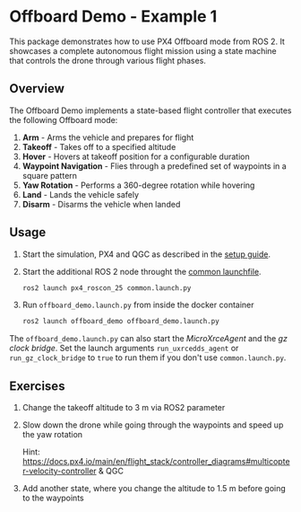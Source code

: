 # Offboard Demo - Example 1

This package demonstrates how to use PX4 Offboard mode from ROS 2. It showcases a complete autonomous flight mission using a state machine that controls the drone through various flight phases.

## Overview

The Offboard Demo implements a state-based flight controller that executes the following Offboard mode:

1. **Arm** - Arms the vehicle and prepares for flight
2. **Takeoff** - Takes off to a specified altitude
3. **Hover** - Hovers at takeoff position for a configurable duration
4. **Waypoint Navigation** - Flies through a predefined set of waypoints in a square pattern
5. **Yaw Rotation** - Performs a 360-degree rotation while hovering
6. **Land** - Lands the vehicle safely
7. **Disarm** - Disarms the vehicle when landed

## Usage

1. Start the simulation, PX4 and QGC as described in the [setup guide](../../docs/setup.md).
2. Start the additional ROS 2 node throught the [common launchfile](../px4_roscon_25/README.md).

   ```sh
   ros2 launch px4_roscon_25 common.launch.py
   ```

3. Run `offboard_demo.launch.py` from inside the docker container

   ```sh
   ros2 launch offboard_demo offboard_demo.launch.py
   ```

The `offboard_demo.launch.py` can also start the _MicroXrceAgent_ and the _gz clock bridge_. Set the launch arguments `run_uxrcedds_agent` or `run_gz_clock_bridge` to `true` to run them if you don't use  `common.launch.py`.

## Exercises

1. Change the takeoff altitude to 3 m via ROS2 parameter
2. Slow down the drone while going through the waypoints and speed up the yaw rotation

   Hint: https://docs.px4.io/main/en/flight_stack/controller_diagrams#multicopter-velocity-controller & QGC

3. Add another state, where you change the altitude to 1.5 m before going to the waypoints
